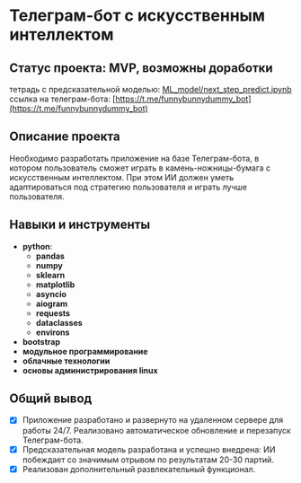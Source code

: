 # Телеграм-бот с искусственным интеллектом
## Статус проекта: MVP, возможны доработки
тетрадь с предсказательной моделью: [ML_model/next_step_predict.ipynb](https://github.com/IvanDmitrich/telegram_bot_with_AI/blob/master/ML_model/next_step_predict.ipynb)
<br>ссылка на телеграм-бота: [https://t.me/funnybunnydummy_bot](https://t.me/funnybunnydummy_bot)
## Описание проекта
Необходимо разработать приложение на базе Телеграм-бота, в котором пользователь сможет играть в камень-ножницы-бумага с искусственным интеллектом. При этом ИИ должен уметь адаптироваться под стратегию пользователя и играть лучше пользователя.

## Навыки и инструменты

* **python**:
  * **pandas**
  * **numpy**
  * **sklearn**
  * **matplotlib**
  * **asyncio**
  * **aiogram**
  * **requests**
  * **dataclasses**
  * **environs**
* **bootstrap**
* **модульное программирование**
* **облачные технологии**
* **основы администрирования linux**

## Общий вывод
- [x] Приложение разработано и развернуто на удаленном сервере для работы 24/7. Реализовано автоматическое обновление и перезапуск Телеграм-бота.
- [x] Предсказательная модель разработана и успешно внедрена: ИИ побеждает со значимым отрывом по результатам 20-30 партий.
- [x] Реализован дополнительный развлекательный функционал.
